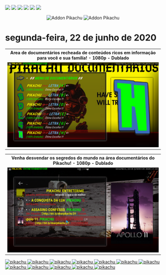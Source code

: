 <!--Copias não serão toleradas-->

 [![](https://tinyurl.com/ydcxhx7f)](http://bit.ly/repokachu) [![](https://tinyurl.com/ybaflaxt)](https://vkodi.net/repo/) [![](https://tinyurl.com/ybcutyjq)](http://bit.ly/zipikachu) [![](https://tinyurl.com/yckqgysp)](https://linktr.ee/addonpikachu) [![](https://tinyurl.com/ybja3588)](https://tinyurl.com/grupopikachu) [![](https://tinyurl.com/y83so6xr)](https://t.me/addonpikachu)  
 <div align="center"><img src="https://tinyurl.com/ydahh4kf" alt="Addon Pikachu"> <img src="https://tinyurl.com/y86yjky9" alt="Addon Pikachu"></div>

# segunda-feira, 22 de junho de 2020
<table style="width:100%"><tr><th><center><b> Area de documentários recheada de conteúdos ricos em informação para você e sua familía! - 1080p - Dublado </b></center></th></tr>
<tr><td><div align="center"><img src="https://raw.githubusercontent.com/novidadespikachu/btns/master/Imgs/Docs/Docs%20(1).png" alt="Addon Pikachu"></div></td></tr>
</table>


<table style="width:100%"><tr><th><center><b> Venha desvendar os segredos do mundo na área documentários do Pikachu! - 1080p - Dublado </b></center></th></tr>
<tr><td><div align="center"><img src="https://raw.githubusercontent.com/novidadespikachu/btns/master/Imgs/Docs/Docs%20(2).png" alt="Addon Pikachu"></div></td></tr>
</table>


<a href="https://bit.ly/pikachufull">
<img src="https://tinyurl.com/y9zk36eq" alt="pikachu">
</a>
<a href="https://bit.ly/novidaDesenhos">
<img src="https://tinyurl.com/y73n4mmf" alt="pikachu">
</a>
<a href="https://bit.ly/novidadenovelas">
<img src="https://tinyurl.com/ybrg85o5" alt="pikachu">
</a>
<a href="https://bit.ly/novidadeinfantil">
<img src="https://tinyurl.com/y9pkjsed" alt="pikachu">
<a href="https://bit.ly/novidadesforno">
<img src="https://tinyurl.com/y8r3h7x2" alt="pikachu">
</a>
</a>
<a href="https://bit.ly/novidadeanimes">
<img src="https://tinyurl.com/y8tc5v56" alt="pikachu">
</a>
<a href="https://bit.ly/novidadeshows">
<img src="https://tinyurl.com/ybdjml82" alt="pikachu">
</a>
<a href="https://bit.ly/novidadeseries">
<img src="https://tinyurl.com/y8pbauft" alt="pikachu">
</a>
<a href="https://bit.ly/novidadesfilmes">
<img src="https://tinyurl.com/ydewsb4q" alt="pikachu">
</a>
<a href="https://bit.ly/novidadelives">
<img src="https://tinyurl.com/y8ehpr7u" alt="pikachu">
</a>
<a href="https://bit.ly/novidadeTV">
<img src="https://tinyurl.com/ydbcnj3f" alt="pikachu">
</a>
<a href="https://bit.ly/pikachufull">
<img src="https://tinyurl.com/y72vpx8n" alt="pikachu">
</a>


<!--Copias não serão toleradas-->
